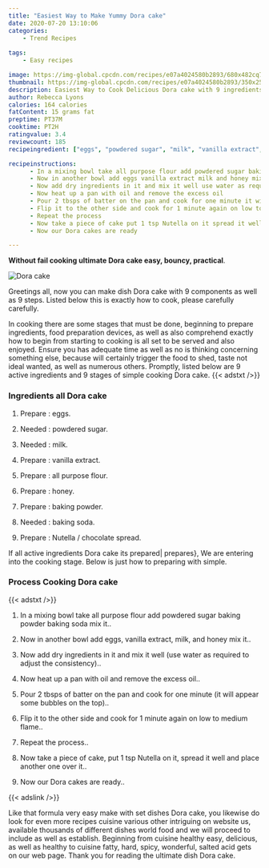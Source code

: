 ```yaml
---
title: "Easiest Way to Make Yummy Dora cake"
date: 2020-07-20 13:10:06
categories:
    - Trend Recipes
    
tags:
    - Easy recipes

image: https://img-global.cpcdn.com/recipes/e07a4024580b2893/680x482cq70/dora-cake-recipe-main-photo.jpg
thumbnail: https://img-global.cpcdn.com/recipes/e07a4024580b2893/350x250cq70/dora-cake-recipe-main-photo.jpg
description: Easiest Way to Cook Delicious Dora cake with 9 ingredients and 9 stages of easy cooking.
author: Rebecca Lyons
calories: 164 calories
fatContent: 15 grams fat
preptime: PT37M
cooktime: PT2H
ratingvalue: 3.4
reviewcount: 185
recipeingredient: ["eggs", "powdered sugar", "milk", "vanilla extract", "all purpose flour", "honey", "baking powder", "baking soda", "Nutella  chocolate spread"]

recipeinstructions: 
      - In a mixing bowl take all purpose flour add powdered sugar baking powder baking soda mix it 
      - Now in another bowl add eggs vanilla extract milk and honey mix it 
      - Now add dry ingredients in it and mix it well use water as required to adjust the consistency 
      - Now heat up a pan with oil and remove the excess oil 
      - Pour 2 tbsps of batter on the pan and cook for one minute it will appear some bubbles on the top 
      - Flip it to the other side and cook for 1 minute again on low to medium flame 
      - Repeat the process 
      - Now take a piece of cake put 1 tsp Nutella on it spread it well and place another one over it 
      - Now our Dora cakes are ready

---
```




**Without fail cooking ultimate Dora cake easy, bouncy, practical**. 


![Dora cake](https://img-global.cpcdn.com/recipes/e07a4024580b2893/680x482cq70/dora-cake-recipe-main-photo.jpg "Dora cake")




Greetings all, now you can make dish Dora cake with 9 components as well as 9 steps. Listed below this is exactly how to cook, please carefully carefully.

In cooking there are some stages that must be done, beginning to prepare ingredients, food preparation devices, as well as also comprehend exactly how to begin from starting to cooking is all set to be served and also enjoyed. Ensure you has adequate time as well as no is thinking concerning something else, because will certainly trigger the food to shed, taste not ideal wanted, as well as numerous others. Promptly, listed below are 9 active ingredients and 9 stages of simple cooking Dora cake.
{{< adstxt />}}

### Ingredients all Dora cake


1. Prepare  : eggs.

1. Needed  : powdered sugar.

1. Needed  : milk.

1. Prepare  : vanilla extract.

1. Prepare  : all purpose flour.

1. Prepare  : honey.

1. Prepare  : baking powder.

1. Needed  : baking soda.

1. Prepare  : Nutella / chocolate spread.



If all active ingredients Dora cake its prepared| prepares}, We are entering into the cooking stage. Below is just how to preparing with simple.

### Process Cooking Dora cake

{{< adstxt />}}


1. In a mixing bowl take all purpose flour add powdered sugar baking powder baking soda mix it..



1. Now in another bowl add eggs, vanilla extract, milk, and honey mix it..



1. Now add dry ingredients in it and mix it well (use water as required to adjust the consistency)..



1. Now heat up a pan with oil and remove the excess oil..



1. Pour 2 tbsps of batter on the pan and cook for one minute (it will appear some bubbles on the top)..



1. Flip it to the other side and cook for 1 minute again on low to medium flame..



1. Repeat the process..



1. Now take a piece of cake, put 1 tsp Nutella on it, spread it well and place another one over it..



1. Now our Dora cakes are ready..





{{< adslink />}}

Like that formula very easy make with set dishes Dora cake, you likewise do look for even more recipes cuisine various other intriguing on website us, available thousands of different dishes world food and we will proceed to include as well as establish. Beginning from cuisine healthy easy, delicious, as well as healthy to cuisine fatty, hard, spicy, wonderful, salted acid gets on our web page. Thank you for reading the ultimate dish Dora cake.
